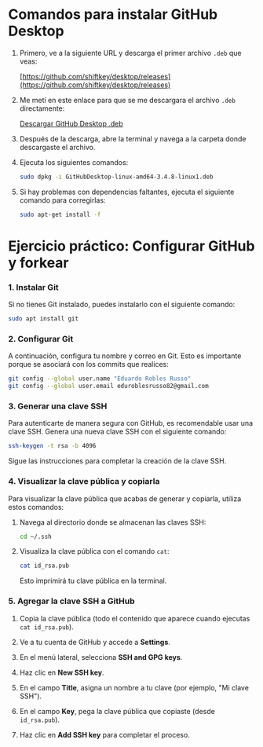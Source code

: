 # Comandos para instalar GitHub Desktop

1. Primero, ve a la siguiente URL y descarga el primer archivo `.deb` que veas:

   [https://github.com/shiftkey/desktop/releases](https://github.com/shiftkey/desktop/releases)

2. Me metí en este enlace para que se me descargara el archivo `.deb` directamente:

   [Descargar GitHub Desktop .deb](https://github.com/shiftkey/desktop/releases/download/release-3.4.8-linux1/GitHubDesktop-linux-amd64-3.4.8-linux1.deb)

3. Después de la descarga, abre la terminal y navega a la carpeta donde descargaste el archivo.

4. Ejecuta los siguientes comandos:

   ```bash
   sudo dpkg -i GitHubDesktop-linux-amd64-3.4.8-linux1.deb
   ```

5. Si hay problemas con dependencias faltantes, ejecuta el siguiente comando para corregirlas:

   ```bash
   sudo apt-get install -f
   ```


# Ejercicio práctico: Configurar GitHub y forkear

### 1. Instalar Git

Si no tienes Git instalado, puedes instalarlo con el siguiente comando:

```bash
sudo apt install git
```

### 2. Configurar Git

A continuación, configura tu nombre y correo en Git. Esto es importante porque se asociará con los commits que realices:

```bash
git config --global user.name "Eduardo Robles Russo"
git config --global user.email eduroblesrusso82@gmail.com
```

### 3. Generar una clave SSH

Para autenticarte de manera segura con GitHub, es recomendable usar una clave SSH. Genera una nueva clave SSH con el siguiente comando:

```bash
ssh-keygen -t rsa -b 4096
```

Sigue las instrucciones para completar la creación de la clave SSH.


### 4. Visualizar la clave pública y copiarla

Para visualizar la clave pública que acabas de generar y copiarla, utiliza estos comandos:

1. Navega al directorio donde se almacenan las claves SSH:

   ```bash
   cd ~/.ssh
   ```

2. Visualiza la clave pública con el comando `cat`:

   ```bash
   cat id_rsa.pub
   ```

   Esto imprimirá tu clave pública en la terminal.

### 5. Agregar la clave SSH a GitHub

1. Copia la clave pública (todo el contenido que aparece cuando ejecutas `cat id_rsa.pub`).

2. Ve a tu cuenta de GitHub y accede a **Settings**.

3. En el menú lateral, selecciona **SSH and GPG keys**.

4. Haz clic en **New SSH key**.

5. En el campo **Title**, asigna un nombre a tu clave (por ejemplo, "Mi clave SSH").

6. En el campo **Key**, pega la clave pública que copiaste (desde `id_rsa.pub`).

7. Haz clic en **Add SSH key** para completar el proceso.